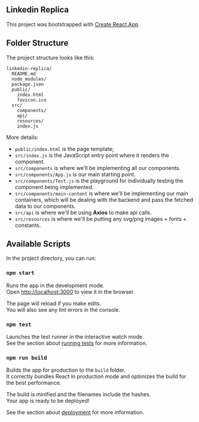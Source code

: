 ## Linkedin Replica

This project was bootstrapped with [Create React App](https://github.com/facebookincubator/create-react-app).

## Folder Structure

The project structure looks like this:

```
linkedin-replica/
  README.md
  node_modules/
  package.json
  public/
    index.html
    favicon.ico
  src/
    components/
    api/
    resources/
    index.js
```

More details:

* `public/index.html` is the page template;
* `src/index.js` is the JavaScript entry point where it renders the <App> component.
* `src/components` is where we'll be implementing all our components.
* `src/components/App.js` is our main starting point.
* `src/components/Test.js` is the playground for individually testing the component being implemented.
* `src/components/main-content` is where we'll be implementing our main containers, which will be dealing with the backend and pass the fetched data to our components.
* `src/api` is where we'll be using **Axios** to make api calls.
* `src/resources` is where we'll be putting any svg/png images + fonts + constants.

## Available Scripts

In the project directory, you can run:

### `npm start`

Runs the app in the development mode.<br>
Open [http://localhost:3000](http://localhost:3000) to view it in the browser.

The page will reload if you make edits.<br>
You will also see any lint errors in the console.

### `npm test`

Launches the test runner in the interactive watch mode.<br>
See the section about [running tests](#running-tests) for more information.

### `npm run build`

Builds the app for production to the `build` folder.<br>
It correctly bundles React in production mode and optimizes the build for the best performance.

The build is minified and the filenames include the hashes.<br>
Your app is ready to be deployed!

See the section about [deployment](#deployment) for more information.
